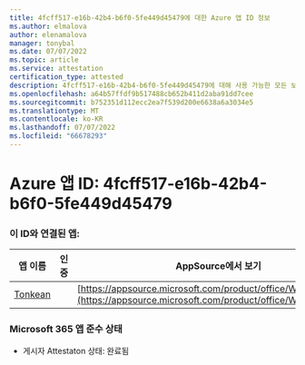 ```yaml
---
title: 4fcff517-e16b-42b4-b6f0-5fe449d45479에 대한 Azure 앱 ID 정보
ms.author: elmalova
author: elenamalova
manager: tonybal
ms.date: 07/07/2022
ms.topic: article
ms.service: attestation
certification_type: attested
description: 4fcff517-e16b-42b4-b6f0-5fe449d45479에 대해 사용 가능한 모든 보안 및 규정 준수 정보입니다.
ms.openlocfilehash: a64b57ffdf9b517488cb652b411d2aba91dd7cee
ms.sourcegitcommit: b752351d112ecc2ea7f539d200e6638a6a3034e5
ms.translationtype: MT
ms.contentlocale: ko-KR
ms.lasthandoff: 07/07/2022
ms.locfileid: "66678293"
---
```

# <a name="azure-app-id-4fcff517-e16b-42b4-b6f0-5fe449d45479"></a>Azure 앱 ID: 4fcff517-e16b-42b4-b6f0-5fe449d45479


### <a name="apps-associated-with-this-id"></a>이 ID와 연결된 앱:
| **앱 이름** | **인증** | **AppSource에서 보기** |
|--------------|---------------|-----------------------|
| [Tonkean](../forward/WA104381749.md) |  | [https://appsource.microsoft.com/product/office/WA104381749](https://appsource.microsoft.com/product/office/WA104381749) |

### <a name="microsoft-365-app-compliance-status"></a>Microsoft 365 앱 준수 상태
- 게시자 Attestaton 상태: 완료됨
